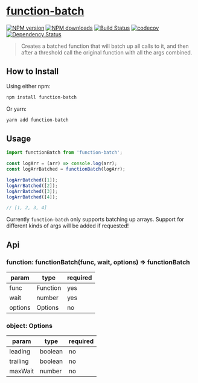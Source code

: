 # [function-batch](https://github.com/madou/function-batch)

[![NPM version](http://img.shields.io/npm/v/function-batch.svg?style=flat-square)](https://www.npmjs.com/package/function-batch)
[![NPM downloads](http://img.shields.io/npm/dm/function-batch.svg?style=flat-square)](https://www.npmjs.com/package/function-batch)
[![Build Status](http://img.shields.io/travis/madou/function-batch/master.svg?style=flat-square)](https://travis-ci.org/madou/function-batch)
[![codecov](https://codecov.io/gh/madou/function-batch/branch/master/graph/badge.svg)](https://codecov.io/gh/madou/function-batch)
[![Dependency Status](http://img.shields.io/david/madou/function-batch.svg?style=flat-square)](https://david-dm.org/madou/function-batch)

> Creates a batched function that will batch up all calls to it, and then after a threshold call the original function with all the args combined.

## How to Install

Using either npm:

```sh
npm install function-batch
```

Or yarn:

```sh
yarn add function-batch
```

## Usage

```javascript
import functionBatch from 'function-batch';

const logArr = (arr) => console.log(arr);
const logArrBatched = functionBatch(logArr);

logArrBatched([1]);
logArrBatched([2]);
logArrBatched([3]);
logArrBatched([4]);

// [1, 2, 3, 4]
```

Currently `function-batch` only supports batching up arrays.
Support for different kinds of args will be added if requested!

## Api

### function: functionBatch(func, wait, options) => functionBatch

| param   | type     | required |
|---------|----------|----------|
| func    | Function | yes      |
| wait    | number   | yes      |
| options | Options  | no       |

### object: Options

| param    | type    | required |
|----------|---------|----------|
| leading  | boolean | no       |
| trailing | boolean | no       |
| maxWait  | number  | no       |
